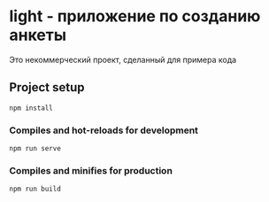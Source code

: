 # light - приложение по созданию анкеты

Это некоммерческий проект, сделанный для примера кода

## Project setup
```
npm install
```

### Compiles and hot-reloads for development
```
npm run serve
```

### Compiles and minifies for production
```
npm run build
```
